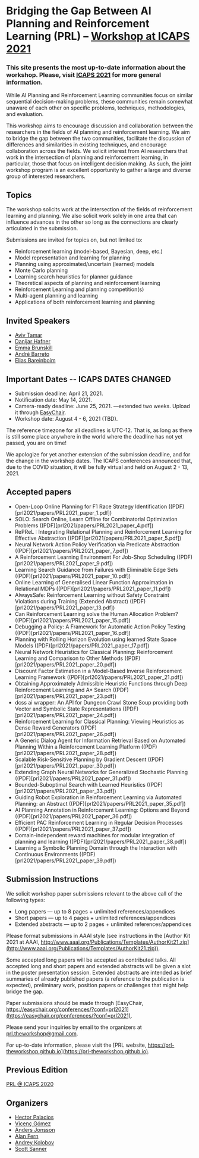 # Bridging the Gap Between AI Planning and Reinforcement Learning (PRL) – [Workshop at ICAPS 2021](https://icaps21.icaps-conference.org/workshops/PRL/)

### This site presents the most up-to-date information about the workshop. Please, visit [ICAPS 2021](https://icaps21.icaps-conference.org/) for more general information.

While AI Planning and Reinforcement Learning communities focus on similar sequential decision-making problems, these communities remain somewhat unaware of each other on specific problems, techniques, methodologies, and evaluation.

This workshop aims to encourage discussion and collaboration between the researchers in the fields of AI planning and reinforcement learning. We aim to bridge the gap between the two communities, facilitate the discussion of differences and similarities in existing techniques, and encourage collaboration across the fields. We solicit interest from AI researchers that work in the intersection of planning and reinforcement learning, in particular, those that focus on intelligent decision making. As such, the joint workshop program is an excellent opportunity to gather a large and diverse group of interested researchers.

## Topics

The workshop solicits work at the intersection of the fields of reinforcement learning and planning. We also solicit work solely in one area that can influence advances in the other so long as the connections are clearly articulated in the submission.

Submissions are invited for topics on, but not limited to:

- Reinforcement learning (model-based, Bayesian, deep, etc.)
- Model representation and learning for planning
- Planning using approximated/uncertain (learned) models
- Monte Carlo planning
- Learning search heuristics for planner guidance
- Theoretical aspects of planning and reinforcement learning
- Reinforcement Learning and planning competition(s)
- Multi-agent planning and learning
- Applications of both reinforcement learning and planning

## Invited Speakers

- [Aviv Tamar](https://avivt.github.io/avivt/)
- [Danijar Hafner](https://danijar.com)
- [Emma Brunskill](https://cs.stanford.edu/people/ebrun/)
- [André Barreto](https://www.lncc.br/~amsb/)
- [Elias Bareinboim](https://causalai.net)

## Important Dates -- **ICAPS DATES CHANGED**

- Submission deadline: April 21, 2021.
- Notification date: May 14, 2021.
- Camera-ready deadline: June 25, 2021. ––extended two weeks. Upload it through [EasyChair](https://easychair.org/conferences/?conf=prl2021).
- Workshop date: August 4 - 6, 2021 (TBD).

The reference timezone for all deadlines is UTC-12.
That is, as long as there is still some place anywhere in the world where the deadline has not yet passed, you are on time!

We apologize for yet another extension of the submission deadline, and for the change in the workshop dates.
The ICAPS conferences announced that, due to the COVID situation, it will be fully virtual and held on August 2 - 13, 2021.

## Accepted papers

* Open-Loop Online Planning for F1 Race Strategy Identification ((PDF)[prl2021/papers/PRL2021_paper_1.pdf])
* SOLO: Search Online, Learn Offline for Combinatorial Optimization Problems ((PDF)[prl2021/papers/PRL2021_paper_4.pdf])
* RePReL : Integrating Relational Planning and Reinforcement Learning for Effective Abstraction ((PDF)[prl2021/papers/PRL2021_paper_5.pdf])
* Neural Network Action Policy Verification via Predicate Abstraction ((PDF)[prl2021/papers/PRL2021_paper_7.pdf])
* A Reinforcement Learning Environment For Job-Shop Scheduling ((PDF)[prl2021/papers/PRL2021_paper_9.pdf])
* Learning Search Guidance from Failures with Eliminable Edge Sets ((PDF)[prl2021/papers/PRL2021_paper_10.pdf])
* Online Learning of Generalised Linear Function Approximation in Relational MDPs ((PDF)[prl2021/papers/PRL2021_paper_11.pdf])
* AlwaysSafe: Reinforcement Learning without Safety Constraint Violations during Training (Extended Abstract) ((PDF)[prl2021/papers/PRL2021_paper_13.pdf])
* Can Reinforcement Learning solve the Human Allocation Problem? ((PDF)[prl2021/papers/PRL2021_paper_15.pdf])
* Debugging a Policy: A Framework for Automatic Action Policy Testing ((PDF)[prl2021/papers/PRL2021_paper_16.pdf])
* Planning with Rolling Horizon Evolution using learned State Space Models ((PDF)[prl2021/papers/PRL2021_paper_17.pdf])
* Neural Network Heuristics for Classical Planning: Reinforcement Learning and Comparison to Other Methods ((PDF)[prl2021/papers/PRL2021_paper_20.pdf])
* Discount Factor Estimation in a Model-Based Inverse Reinforcement Learning Framework ((PDF)[prl2021/papers/PRL2021_paper_21.pdf])
* Obtaining Approximately Admissible Heuristic Functions through Deep Reinforcement Learning and A* Search ((PDF)[prl2021/papers/PRL2021_paper_23.pdf])
* dcss ai wrapper: An API for Dungeon Crawl Stone Soup providing both Vector and Symbolic State Representations ((PDF)[prl2021/papers/PRL2021_paper_24.pdf])
* Reinforcement Learning for Classical Planning: Viewing Heuristics as Dense Reward Generators ((PDF)[prl2021/papers/PRL2021_paper_26.pdf])
* A Generic Dialog Agent for Information Retrieval Based on Automated Planning Within a Reinforcement Learning Platform ((PDF)[prl2021/papers/PRL2021_paper_28.pdf])
* Scalable Risk-Sensitive Planning by Gradient Descent ((PDF)[prl2021/papers/PRL2021_paper_30.pdf])
* Extending Graph Neural Networks for Generalized Stochastic Planning ((PDF)[prl2021/papers/PRL2021_paper_31.pdf])
* Bounded-Suboptimal Search with Learned Heuristics ((PDF)[prl2021/papers/PRL2021_paper_33.pdf])
* Guiding Robot Exploration in Reinforcement Learning via Automated Planning: an Abstract ((PDF)[prl2021/papers/PRL2021_paper_35.pdf])
* AI Planning Annotation in Reinforcement Learning: Options and Beyond ((PDF)[prl2021/papers/PRL2021_paper_36.pdf])
* Efficient PAC Reinforcement Learning in Regular Decision Processes ((PDF)[prl2021/papers/PRL2021_paper_37.pdf])
* Domain-independent reward machines for modular integration of planning and learning ((PDF)[prl2021/papers/PRL2021_paper_38.pdf])
* Learning a Symbolic Planning Domain through the Interaction with Continuous Environments ((PDF)[prl2021/papers/PRL2021_paper_39.pdf])

## Submission Instructions

We solicit workshop paper submissions relevant to the above call of the following types:
- Long papers — up to 8 pages + unlimited references/appendices
- Short papers — up to 4 pages + unlimited references/appendices
- Extended abstracts — up to 2 pages + unlimited references/appendices

Please format submissions in AAAI style (see instructions in the [Author Kit 2021 at AAAI, http://www.aaai.org/Publications/Templates/AuthorKit21.zip](http://www.aaai.org/Publications/Templates/AuthorKit21.zip)).

Some accepted long papers will be accepted as contributed talks. All accepted long and short papers and extended abstracts will be given a slot in the poster presentation session. Extended abstracts are intended as brief summaries of already published papers (a reference to the publication is expected), preliminary work, position papers or challenges that might help bridge the gap.

Paper submissions should be made through [EasyChair, https://easychair.org/conferences/?conf=prl2021](https://easychair.org/conferences/?conf=prl2021).

Please send your inquiries by email to the organizers at [prl.theworkshop@gmail.com](mailto:prl.theworkshop@gmail.com).

For up-to-date information, please visit the [PRL website, https://prl-theworkshop.github.io](https://prl-theworkshop.github.io).

## Previous Edition

[PRL @ ICAPS 2020](https://prl-theworkshop.github.io/icaps20subpages.icaps-conference.org/workshops/prl/)

## Organizers

- [Hector Palacios](http://hectorpalacios.net/)
- [Vicenç Gómez](https://www.upf.edu/web/vgomez)
- [Anders Jonsson](https://www.upf.edu/web/anders-jonsson)
- [Alan Fern](http://web.engr.oregonstate.edu/~afern/)
- [Andrey Kolobov](https://www.microsoft.com/en-us/research/people/akolobov/)
- [Scott Sanner](http://d3m.mie.utoronto.ca)
